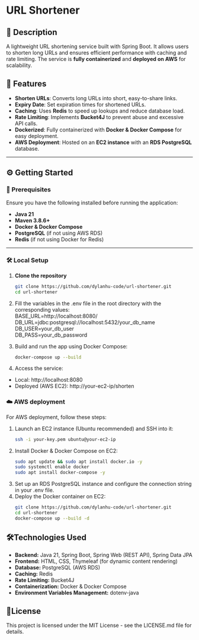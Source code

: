 # URL Shortener

## 📌 Description
A lightweight URL shortening service built with Spring Boot. It allows users to shorten long URLs and ensures efficient performance with caching and rate limiting. The service is **fully containerized** and **deployed on AWS** for scalability.

## 🚀 Features
- **Shorten URLs**: Converts long URLs into short, easy-to-share links.
- **Expiry Date**: Set expiration times for shortened URLs.
- **Caching**: Uses **Redis** to speed up lookups and reduce database load.
- **Rate Limiting**: Implements **Bucket4J** to prevent abuse and excessive API calls.
- **Dockerized**: Fully containerized with **Docker & Docker Compose** for easy deployment.
- **AWS Deployment**: Hosted on an **EC2 instance** with an **RDS PostgreSQL** database.

---

## ⚙️ Getting Started

### **📌 Prerequisites**
Ensure you have the following installed before running the application:
- **Java 21**
- **Maven 3.8.6+**
- **Docker & Docker Compose**
- **PostgreSQL** (if not using AWS RDS)
- **Redis** (if not using Docker for Redis)

---

### **🛠️ Local Setup**
1. **Clone the repository**  
   ```bash
   git clone https://github.com/dylanhu-code/url-shortener.git
   cd url-shortener
   ```
   
2. Fill the variables in the .env file in the root directory with the corresponding values:  
   BASE_URL=http://localhost:8080/  
   DB_URL=jdbc:postgresql://localhost:5432/your_db_name  
   DB_USER=your_db_user  
   DB_PASS=your_db_password  

3. Build and run the app using Docker Compose:
   ```bash
   docker-compose up --build
   ```

4. Access the service:
- Local: http://localhost:8080
- Deployed (AWS EC2): http://your-ec2-ip/shorten
   
### **☁️ AWS deployment**
For AWS deployment, follow these steps:
1. Launch an EC2 instance (Ubuntu recommended) and SSH into it:
   ```bash
   ssh -i your-key.pem ubuntu@your-ec2-ip
   ```
2. Install Docker & Docker Compose on EC2:
   ```bash
   sudo apt update && sudo apt install docker.io -y
   sudo systemctl enable docker
   sudo apt install docker-compose -y
   ```
4. Set up an RDS PostgreSQL instance and configure the connection string in your .env file.
5. Deploy the Docker container on EC2:
   ```bash
   git clone https://github.com/dylanhu-code/url-shortener.git
   cd url-shortener
   docker-compose up --build -d
   ```


## **🛠️Technologies Used**
- **Backend:** Java 21, Spring Boot, Spring Web (REST API), Spring Data JPA
- **Frontend:** HTML, CSS, Thymeleaf (for dynamic content rendering)
- **Database:** PostgreSQL (AWS RDS)
- **Caching:** Redis
- **Rate Limiting:** Bucket4J
- **Containerization:** Docker & Docker Compose
- **Environment Variables Management:** dotenv-java


## **📜License**
This project is licensed under the MIT License - see the LICENSE.md file for details.
